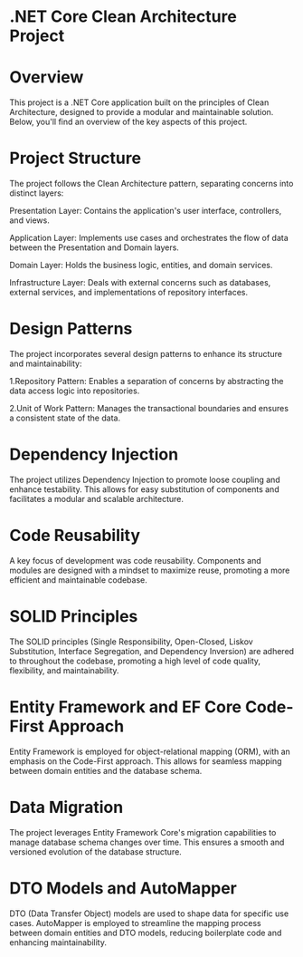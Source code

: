 # .NET Core Clean Architecture Project

# Overview

This project is a .NET Core application built on the principles of Clean Architecture, designed to provide a modular and maintainable solution. Below, you'll find an overview of the key aspects of this project.

# Project Structure

The project follows the Clean Architecture pattern, separating concerns into distinct layers:

Presentation Layer: Contains the application's user interface, controllers, and views.

Application Layer: Implements use cases and orchestrates the flow of data between the Presentation and Domain layers.

Domain Layer: Holds the business logic, entities, and domain services.

Infrastructure Layer: Deals with external concerns such as databases, external services, and implementations of repository interfaces.

# Design Patterns

The project incorporates several design patterns to enhance its structure and maintainability:

1.Repository Pattern: Enables a separation of concerns by abstracting the data access logic into repositories.

2.Unit of Work Pattern: Manages the transactional boundaries and ensures a consistent state of the data.

# Dependency Injection

The project utilizes Dependency Injection to promote loose coupling and enhance testability. This allows for easy substitution of components and facilitates a modular and scalable architecture.

# Code Reusability

A key focus of development was code reusability. Components and modules are designed with a mindset to maximize reuse, promoting a more efficient and maintainable codebase.

# SOLID Principles

The SOLID principles (Single Responsibility, Open-Closed, Liskov Substitution, Interface Segregation, and Dependency Inversion) are adhered to throughout the codebase, promoting a high level of code quality, flexibility, and maintainability.

# Entity Framework and EF Core Code-First Approach

Entity Framework is employed for object-relational mapping (ORM), with an emphasis on the Code-First approach. This allows for seamless mapping between domain entities and the database schema.

# Data Migration

The project leverages Entity Framework Core's migration capabilities to manage database schema changes over time. This ensures a smooth and versioned evolution of the database structure.

# DTO Models and AutoMapper

DTO (Data Transfer Object) models are used to shape data for specific use cases. AutoMapper is employed to streamline the mapping process between domain entities and DTO models, reducing boilerplate code and enhancing maintainability.
